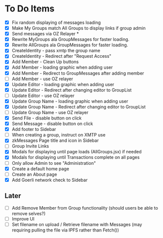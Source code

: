 # To Do Items

- [x] Fix random displaying of messages loading
- [x] Make My Groups match All Groups to display links if group admin
- [x] Send messages via OZ Relayer *
- [x] Rewrite MyGroups ala GroupMessages for faster loading.
- [x] Rewrite AllGroups ala GroupMessages for faster loading.
- [x] CreateIdentity - pass xmtp the group name
- [x] CreateIdentity - Redirect after "Request Access"
- [x] Add Member - Clean Up buttons
- [x] Add Member - loading graphic when adding user
- [x] Add Member - Redirect to GroupMessages after adding member
- [ ] Add Member - use OZ relayer
- [x] Update Editor - loading graphic when adding user
- [x] Update Editor - Redirect after changing editor to GroupList
- [ ] Update Editor - use OZ relayer
- [x] Update Group Name - loading graphic when adding user
- [x] Update Group Name - Redirect after changing editor to GroupList
- [ ] Update Group Name - use OZ relayer
- [x] Send File - disable button on click
- [x] Send Message - disable button on click
- [x] Add footer to Sidebar
- [ ] When creating a group, instruct on XMTP use
- [x] zkMessages Page title and icon in Sidebar
- [ ] Group Invite Links
- [x] Modals for displaying until page loads (AllGroups.jsx) if needed
- [x] Modals for displaying until Transactions complete on all pages
- [ ] Only allow Admin to see "Administration"
- [x] Create a default home page
- [ ] Create an About page
- [x] Add Goerli network check to Sidebar

## Later

- [ ] Add Remove Member from Group functionality (should users be able to remove selves?)
- [ ] Improve UI
- [ ] Set filename on upload / Retrieve filename with Messages (may requiring pulling the file via IPFS rather than Fetch())